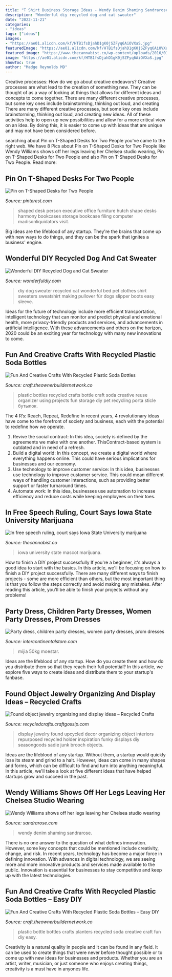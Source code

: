 ```yaml
---
title: "T Shirt Business Storage Ideas - Wendy Denim Shaming Sandrarose"
description: "Wonderful diy recycled dog and cat sweater"
date: "2022-11-21"
categories:
- "ideas"
tags: ["ideas"]
images:
- "https://ae01.alicdn.com/kf/HTB1fsDjahD1gK0jSZFyq6AiOVXaS.jpg"
featuredImage: "https://ae01.alicdn.com/kf/HTB1fsDjahD1gK0jSZFyq6AiOVXaS.jpg"
featured_image: "https://www.thecannabist.co/wp-content/uploads/2016/01/iowa-state-university-marijuana-lawsuit-norml.jpg"
image: "https://ae01.alicdn.com/kf/HTB1fsDjahD1gK0jSZFyq6AiOVXaS.jpg"
ShowToc: true
author: "Madge Reynolds MD"
---
```



Creative processes: How do we go about creative endeavors?
Creative processes are what lead to the creation of something new. They can be thought of as a way of looking at things that allows for different ideas and concepts to come together. There are many different creative processes, but some key ones include brainstorming, thinking out loud, and creating 
There are many different creative processes, but some key ones include brainstorming, thinking out loud, and creating new ideas. All of these activities help to open up new possibilities and allow for a more critical view on an idea. By doing this, it is easier to come up with ideas that are unique and may not have been considered before.

	

		
searching about Pin on T-Shaped Desks for Two People you've came to the right web. We have 8 Pics about Pin on T-Shaped Desks for Two People like Wendy Williams shows off her legs leaving her Chelsea studio wearing, Pin on T-Shaped Desks for Two People and also Pin on T-Shaped Desks for Two People. Read more:
		
    
## Pin On T-Shaped Desks For Two People

<img loading=lazy src="https://i.pinimg.com/736x/25/db/61/25db61360b147309bdf8545a427096db.jpg" onerror="this.onerror=null;this.src='https://tse3.mm.bing.net/th?id=OIP.vgUMPwdlXrdmEwdBo5QbigHaE7&amp;pid=15.1';" alt="Pin on T-Shaped Desks for Two People">

_Source: pinterest.com_

>shaped desk person executive office furniture hutch shape desks harmony bookcases storage bookcase filing computer madisonliquidators visit. 

	

Big ideas are the lifeblood of any startup. They're the brains that come up with new ways to do things, and they can be the spark that ignites a business' engine.

    
## Wonderful DIY Recycled Dog And Cat Sweater

<img loading=lazy src="http://cdn.wonderfuldiy.com/wp-content/uploads/2014/11/Dog-Sweater-from-Old-Sweater-Sleeve-wonderful-DIY1.jpg" onerror="this.onerror=null;this.src='https://tse2.mm.bing.net/th?id=OIP.PCZHt6vlgL09jwAIcTyfYgHaHa&amp;pid=15.1';" alt="Wonderful DIY Recycled Dog and Cat Sweater">

_Source: wonderfuldiy.com_

>diy dog sweater recycled cat wonderful bed pet clothes shirt sweaters sweatshirt making pullover für dogs slipper boots easy sleeve. 

	

Ideas for the future of technology include more efficient transportation, intelligent technology that can monitor and predict physical and emotional health, more privacy-friendly products and services, and advancements in artificial intelligence. With these advancements and others on the horizon, 2020 could be an exciting year for technology with many new innovations to come.

    
## Fun And Creative Crafts With Recycled Plastic Soda Bottles

<img loading=lazy src="http://craft.theownerbuildernetwork.co/files/2015/04/Plastic-Bottle-Ideas006.jpg" onerror="this.onerror=null;this.src='https://tse4.mm.bing.net/th?id=OIP.HGmixYqLTdXLvrIOqjLB1wHaFq&amp;pid=15.1';" alt="Fun And Creative Crafts With Recycled Plastic Soda Bottles">

_Source: craft.theownerbuildernetwork.co_

>plastic bottles recycled crafts bottle craft soda creative reuse organizer using projects fun storage diy pet recycling porta sticle бутылок. 

	

The 4 R’s: Reach, Repeat, Redefine
In recent years, 4 revolutionary ideas have come to the forefront of society and business, each with the potential to redefine how we operate.
1. Revive the social contract: In this idea, society is defined by the agreements we make with one another. ThisContract-based system is outdated and in need of a refresh.
2. Build a digital world: In this concept, we create a digital world where everything happens online. This could have serious implications for businesses and our economy.
3. Use technology to improve customer service: In this idea, businesses use technology to improve customer service. This could mean different ways of handling customer interactions, such as providing better support or faster turnaround times. 
4. Automate work: In this idea, businesses use automation to increase efficiency and reduce costs while keeping employees on their toes.

    
## In Free Speech Ruling, Court Says Iowa State University Marijuana

<img loading=lazy src="https://www.thecannabist.co/wp-content/uploads/2016/01/iowa-state-university-marijuana-lawsuit-norml.jpg" onerror="this.onerror=null;this.src='https://tse3.mm.bing.net/th?id=OIP.vl5O3DNvfBGK5mUeHYMLkAHaE5&amp;pid=15.1';" alt="In free speech ruling, court says Iowa State University marijuana">

_Source: thecannabist.co_

>iowa university state mascot marijuana. 

	

How to finish a DIY project successfully
If you're a beginner, it's always a good idea to start with the basics. In this article, we'll be focusing on how to finish a DIY project successfully. There are many different ways to finish projects - some are more efficient than others, but the most important thing is that you follow the steps correctly and avoid making any mistakes. After reading this article, you'll be able to finish your projects without any problems!

    
## Party Dress, Children Party Dresses, Women Party Dresses, Prom Dresses

<img loading=lazy src="https://ae01.alicdn.com/kf/HTB1fsDjahD1gK0jSZFyq6AiOVXaS.jpg" onerror="this.onerror=null;this.src='https://tse4.mm.bing.net/th?id=OIP.P0Kl_X2-alV015ybHyrE2QHaJ4&amp;pid=15.1';" alt="Party dress, children party dresses, women party dresses, prom dresses">

_Source: intercontinentalstore.com_

>mijia 50kg moestar. 

	

Ideas are the lifeblood of any startup. How do you create them and how do you distribute them so that they reach their full potential? In this article, we explore five ways to create ideas and distribute them to your startup's fanbase.

    
## Found Object Jewelry Organizing And Display Ideas – Recycled Crafts

<img loading=lazy src="https://i2.wp.com/recycledcrafts.craftgossip.com/files/2014/12/thread-display-jewelry.jpg?fit=600%2C931&amp;ssl=1" onerror="this.onerror=null;this.src='https://tse4.mm.bing.net/th?id=OIP.9SVp-wCqhzaNJq2ZTuc0rwHaLf&amp;pid=15.1';" alt="Found object jewelry organizing and display ideas – Recycled Crafts">

_Source: recycledcrafts.craftgossip.com_

>display jewelry found upcycled decor organizing object interiors repurposed recycled holder inspiration funky displays diy seasongoods sadie junk brooch objects. 

	

Ideas are the lifeblood of any startup. Without them, a startup would quickly lose its steam and grind to a halt. However, ideas can come in many shapes and forms, which can be difficult to find and turn into anything meaningful. In this article, we'll take a look at five different ideas that have helped startups grow and succeed in the past.

    
## Wendy Williams Shows Off Her Legs Leaving Her Chelsea Studio Wearing

<img loading=lazy src="http://sandrarose.com/wp-content/uploads/2019/07/wendy-denim-shorts-BG-550x825.jpg" onerror="this.onerror=null;this.src='https://tse2.mm.bing.net/th?id=OIP.RjrvGkb2bLV3yNR8PGmLagHaLH&amp;pid=15.1';" alt="Wendy Williams shows off her legs leaving her Chelsea studio wearing">

_Source: sandrarose.com_

>wendy denim shaming sandrarose. 

	

There is no one answer to the question of what defines innovation. However, some key concepts that could be mentioned include creativity, change, and risk. In recent years, technology has become a major force in defining innovation. With advances in digital technology, we are seeing more and more innovative products and services made available to the public. Innovation is essential for businesses to stay competitive and keep up with the latest technologies.

    
## Fun And Creative Crafts With Recycled Plastic Soda Bottles – Easy DIY

<img loading=lazy src="https://craft.theownerbuildernetwork.co/files/2015/04/Plastic-Bottle-Planters.jpg" onerror="this.onerror=null;this.src='https://tse1.mm.bing.net/th?id=OIP.sJSqKA02J1e9GxGoMYRrZgHaFF&amp;pid=15.1';" alt="Fun And Creative Crafts With Recycled Plastic Soda Bottles – Easy DIY">

_Source: craft.theownerbuildernetwork.co_

>plastic bottle bottles crafts planters recycled soda creative craft fun diy easy. 

	

Creativity is a natural quality in people and it can be found in any field. It can be used to create things that were never before thought possible or to come up with new ideas for businesses and products. Whether you are an artist, writer, musician, or just someone who enjoys creating things, creativity is a must have in anyones life.

